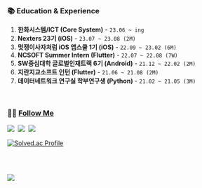 <!-- # [고도현(Dohyeon Ko)](https://my.surfit.io/w/1349169334) 🙋‍♂️ -->

### 📚 Education & Experience
1. **한화시스템/ICT (Core System)** - `23.06 ~ ing`
2. **Nexters 23기 (iOS)** - `23.07 ~ 23.08 (2M)`
3. **멋쟁이사자처럼 iOS 앱스쿨 1기 (iOS)** - `22.09 ~ 23.02 (6M)`
4. **NCSOFT Summer Intern (Flutter)** - `22.07 ~ 22.08 (7W)`
5. **SW중심대학 글로벌인재트랙 6기 (Android)** - `21.12 ~ 22.02 (2M)`
6. **지란지교소프트 인턴 (Flutter)** - `21.06 ~ 21.08 (2M)`
7. **데이터네트워크 연구실 학부연구생 (Python)** - `21.02 ~ 21.05 (3M)`

<br>

<!-- ### 🔨 Tech Stacks

<p align='left'>
  <img src="https://img.shields.io/badge/Swift-F05138?style=flat&logo=swift&logoColor=white"/>
  <img src="https://img.shields.io/badge/SwiftUI-0D0D0D?style=flat&logo=swift&logoColor=blue"/>
  <img src="https://img.shields.io/badge/UIKit-2398F3?style=flat&logo=UIKit&logoColor=skyblue"/>
  <img src="https://img.shields.io/badge/Firebase-FFFFFF?style=flat&logo=firebase&logoColor=whiteyellow"/>
<p>
 -->

### 🙋‍♂️ [Follow Me](https://my.surfit.io/w/1349169334)

<p>
  <a href="https://my.surfit.io/w/1349169334"><img src="https://img.shields.io/badge/Resume-gold?style=flat&logo=awesomelists&logoColor=white&link=https://my.surfit.io/w/1349169334"/></a>&nbsp
  <a href="https://codekodo.tistory.com"><img src="https://img.shields.io/badge/Blog-FF5722?style=flat&logo=Blogger&logoColor=white&link=https://codekodo.tistory.com"/></a>&nbsp
<!--   <a href="https://www.linkedin.com/in/dohyeonko"><img src="https://img.shields.io/badge/Linkedin-0077b5?style=flat&logo=Linkedin&logoColor=white&link=https://www.linkedin.com/in/dohyeonko/"/></a>&nbsp -->
  <a href="mailto:kodo@kakao.com"><img src="https://img.shields.io/badge/Email-d14836?style=flat&logo=Gmail&logoColor=white"/></a>&nbsp
</p>
  
[![Solved.ac Profile](http://mazassumnida.wtf/api/v2/generate_badge?boj=k906506)](https://solved.ac/profile/k906506)

<br>
<br>
  
<a href="https://hits.seeyoufarm.com"><img src="https://hits.seeyoufarm.com/api/count/incr/badge.svg?url=https%3A%2F%2Fgithub.com%2Fk906506&count_bg=%2379C83D&title_bg=%23555555&icon=&icon_color=%23E7E7E7&title=Today&edge_flat=false"/></a>
